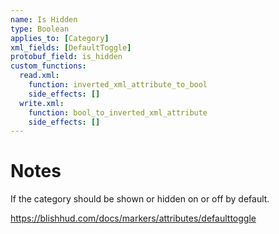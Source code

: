 ```yaml
---
name: Is Hidden
type: Boolean
applies_to: [Category]
xml_fields: [DefaultToggle]
protobuf_field: is_hidden
custom_functions:
  read.xml:
    function: inverted_xml_attribute_to_bool
    side_effects: []
  write.xml:
    function: bool_to_inverted_xml_attribute
    side_effects: []
---
```


Notes
=====
If the category should be shown or hidden on or off by default.

https://blishhud.com/docs/markers/attributes/defaulttoggle


